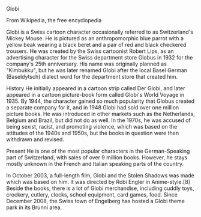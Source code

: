 Globi

From Wikipedia, the free encyclopedia

Globi is a Swiss cartoon character occasionally referred to as Switzerland's Mickey Mouse. He is pictured as an anthropomorphic blue parrot with a yellow beak wearing a black beret and a pair of red and black checkered trousers. He was created by the Swiss cartoonist Robert Lips, as an advertising character for the Swiss department store Globus in 1932 for the company's 25th anniversary. His name was originally planned as "Kimbukku", but he was later renamed Globi after the local Basel German (Baseldytsch) dialect word for the department store that created him.

History
He initially appeared in a cartoon strip called Der Globi, and later appeared in a cartoon picture-book form called Globi's World Voyage in 1935. By 1944, the character gained so much popularity that Globus created a separate company for it, and in 1948 Globi had sold over one million picture books. He was introduced in other markets such as the Netherlands, Belgium and Brazil, but did not do as well. In the 1970s, he was accused of being sexist, racist, and promoting violence, which was based on the attitudes of the 1940s and 1950s, but the books in question were then withdrawn and revised.

Present
He is one of the most popular characters in the German-Speaking part of Switzerland, with sales of over 9 million books. However, he stays mostly unknown in the French and Italian speaking parts of the country.

In October 2003, a full-length film, Globi and the Stolen Shadows was made which was based on him. It was directed by Robi Engler in Anime-style.[8] Beside the books, there is a lot of Globi merchandise, including cuddly toys, crockery, cutlery, clocks, school equipment, card games, food. Since December 2008, the Swiss town of Engelberg has hosted a Globi theme park in its Brunni area.
